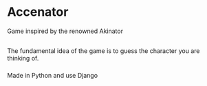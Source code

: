 # Accenator

Game inspired by the renowned Akinator

##

The fundamental idea of the game is to guess the character you are thinking of.
###

Made in Python and use Django

